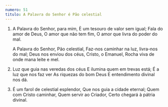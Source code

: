 ```yaml
---
numero: 51
titulo: A Palavra do Senhor é Pão celestial
---
```

1. A Palavra do Senhor, para mim,
   È um tesouro de valor sem igual;
   Fala do amor de Deus,
   O amor que não tem fim,
   O amor que livra do poder do mal.

   A Palavra do Senhor, Pão celestial,
   Faz-nos caminhar na luz, livra-nos do mal;
   Deus nos enviou dos céus, Cristo, o Emanuel,
   Rocha viva de onde mana leite e mel.

2. Luz que guia nas veredas dos céus
   E ilumina quem em trevas está;
   É a luz que nos faz ver
   As riquezas do bom Deus
   E entendimento divinal nos dá.

3. É um farol de celestial esplendor,
   Que nos guia a cidade eternal;
   Quem com Cristo caminhar,
   Quem servir ao Criador,
   Certo chegará à pátria divinal.
